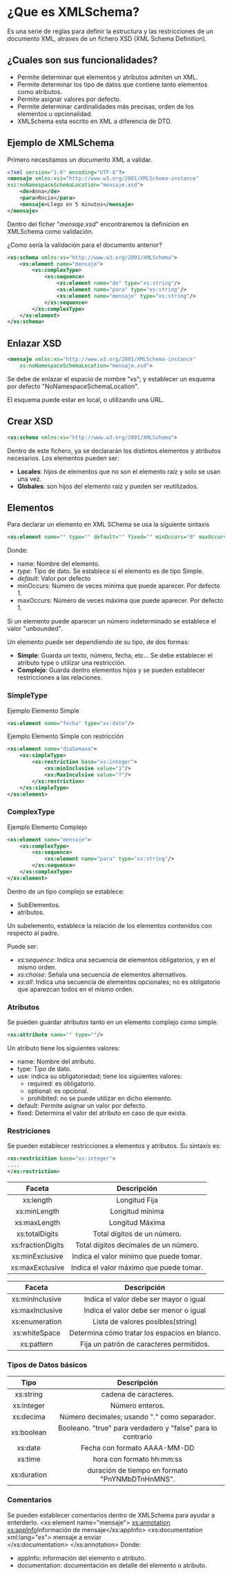 # ¿Que es XMLSchema?
Es una serie de reglas para definir la estructura y las restricciones de un documento XML, atraves de un fichero XSD (XML Schema Definition).
## ¿Cuales son sus funcionalidades?
* Permite determinar qué elementos y atributos admiten un XML.
* Permite determinar los tipo de datos que contiene tanto elementos como atributos.
* Permite asignar valores por defecto.
* Permite determinar cardinalidades más precisas, orden de los elementos u opcionalidad.
* XMLSchema esta escrito en XML a diferencia de DTD.

## **Ejemplo de XMLSchema**

Primero necesitamos un documento XML a validar.

```XML
<?xml version="1.0" encoding="UTF-8"?>
<mensaje xmlns:xsi="http://www.w3.org/2001/XMLSchema-instance"
xsi:noNamespaceSchemaLocation="mensaje.xsd">
    <de>Anna</de>
    <para>Rocio</para>
    <mensaje>Llego en 5 minutos</mensaje>
</mensaje>
```
Dentro del ficher "*mensaje.xsd*" encontraremos la definicion en XMLSchema como validación.

¿Como sería la validación para el documento anterior?

```XML
<xs:schema xmlns:xs="http://www.w3.org/2001/XMLSchema">
    <xs:element name="mensaje">
        <xs:complexType>
            <xs:sequence>
                <xs:element name="de" type="xs:string"/>
                <xs:element name="para" type="xs:string"/>
                <xs:element name="mensaje" type="xs:string"/>
            </xs:sequence>
        </xs:complexType>
    </xs:element>
</xs:schema>
```
## Enlazar XSD
```XML
<mensaje xmlns:xs="http://www.w3.org/2001/XMLSchema-instance"
    xs:noNamespaceSchemaLocation="mensaje.xsd">
```
Se debe de enlazar el espacio de nombre "xs"; y establecer un esquema por defecto "NoNamespaceSchemaLocation".

El esquema puede estar en local, o utilizando una URL.

## Crear XSD

```XML
<xs:schema xmlns:xs="http://www.w3.org/2001/XMLSchema">
```
Dentro de este fichero, ya se declararán los distintos elementos y atributos necesarios. Los elementos pueden ser:

* **Locales**: hijos de elementos que no son el elemento raíz y solo se usan una vez.
* **Globales**: son hijos del elemento raíz y pueden ser reutilizados.

## Elementos
Para declarar un elemento en XML SChema se usa la siguiente sintaxis
```XML
<xs:element name="" type="" default="" fixed="" minOccurs="0" maxOccurs="0"/>
```
Donde:
* name: Nombre del elemento.
* *type*: Tipo de dato. Se establece si el elemento es de tipo Simple.
* *default*: Valor por defecto
* minOccurs: Número de veces mínima que puede aparecer. Por defecto 1.
* maxOccurs: Número de veces máxima que puede aparecer. Por defecto 1.

Si un elemento puede aparecer un número indeterminado se establece el valor "unbounded".

Un elemento puede ser dependiendo de su tipo, de dos formas:
* **Simple**: Guarda un texto, número, fecha, etc... Se debe establecer el atributo type o utilizar una restricción.
* **Complejo**: Guarda dentro elementos hijos y se pueden establecer restricciones a las relaciones.

### SimpleType
Ejemplo Elemento Simple
```XML
<xs:element name="fecha" type="xs:date"/>
```
Ejemplo Elemento Simple con restricción 

```XML
<xs:element name="diaSemana">
    <xs:simpleType>
        <xs:restriction base="xs:integer">
            <xs:minInclusive value="1"/>
            <xs:MaxInculsive value="7"/>
        </xs:restriction>
    </xs:simpleType>
</xs:element>
```

### ComplexType
Ejemplo Elemento Complejo
```XML
<xs:element name="mensaje">
    <xs:complexType>
        <xs:sequence>
            <xs:element name="para" type="xs:string"/>
        </xs:sequence>
    </xs:complexType>
</xs:element> 
```
Dentro de un tipo complejo se establece:
* SubElementos.
* atributos.

Un subelemento, establece la relación de los elementos contenidos con respecto al padre.

Puede ser:
* *xs:sequence*: Indica una secuencia de elementos obligatorios, y en el mismo orden.
* *xs:choise*: Señala una secuencia de elementos alternativos.
* *xs:all*: Indica una secuencia de elementos opcionales; no es obligatorio que aparezcan todos en el mismo orden.

### Atributos
Se pueden guardar atributos tanto en un elemento complejo como simple.
```XML
<xs:attribute name="" type=""/>
```
Un atributo tiene los siguientes valores:
* name: Nombre del atributo.
* type: Tipo de dato.
* use: indica su obligatoriedad; tiene los siguientes valores:
    * required: es obligatorio.
    * optional: es opcional.
    * prohibited: no se puede utilizar en dicho elemento.
* default: Permite asignar un valor por defecto.
* fixed: Determina el valor del atributo en caso de que exista.

### Restriciones
Se pueden establecer restricciones a elementos y atributos. Su sintaxis es:
```XML 
<xs:restricition base="xs:integer">
....
</xs:restriction>
```
|       Faceta      |               Descripción               |
|:-----------------:|:---------------------------------------:|
| xs:length         | Longitud Fija                           |
| xs:minLength      | Longitud mínima                         |
| xs:maxLength      | Longitud Máxima                         |
| xs:totalDigits    | Total dígitos de un número.             |
| xs:fractionDigits | Total dígitos decimales de un número.   |
| xs:minExclusive   | Indica el valor mínimo que puede tomar. |
| xs:maxExclusive   | Indica el valor máximo que puede tomar. |

|      Faceta     |                  Descripción                  |
|:---------------:|:---------------------------------------------:|
| xs:minInclusive | Indica el valor debe ser mayor o igual        |
| xs:maxInclusive | Indica el valor debe ser menor o igual        |
| xs:enumeration  | Lista de valores posibles(string)             |
| xs:whiteSpace   | Determina cómo tratar los espacios en blanco. |
| xs:pattern      | Fija un patrón de caracteres permitidos.      |

### Tipos de Datos básicos

|     Tipo    |                         Descripción                         |
|:-----------:|:-----------------------------------------------------------:|
| xs:string   | cadena de caracteres.                                       |
| xs:integer  | Número enteros.                                             |
| xs:decima   | Número decimales; usando "." como separador.                |
| xs:boolean  | Booleano. "true" para verdadero y "false" para lo contrario |
| xs:date     | Fecha con formato AAAA-MM-DD                                |
| xs:time     | hora con formato hh:mm:ss                                   |
| xs:duration | duración de tiempo en formato "PnYNMbDTnHnMNS".             |

### Comentarios 
Se pueden establecer comentarios dentro de XMLSchema para ayudar a enterderlo.
<xs:element name="mensaje">
<xs:annotation>
    <xs:appInfo>Información de mensaje</xs:appInfo>
    <xs:documentation xml:lang="es">
        mensaje a enviar    
    </xs:documentation>
</xs:annotation>
Donde:
* appInfo: información del elemento o atributo.
* documentation: documentación en detalle del elemento o atributo.